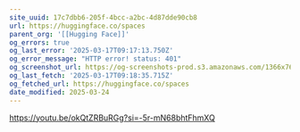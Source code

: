 ```yaml
---
site_uuid: 17c7dbb6-205f-4bcc-a2bc-4d87dde90cb8
url: https://huggingface.co/spaces
parent_org: '[[Hugging Face]]'
og_errors: true
og_last_error: '2025-03-17T09:17:13.750Z'
og_error_message: "HTTP error! status: 401"
og_screenshot_url: https://og-screenshots-prod.s3.amazonaws.com/1366x768/80/false/009faf582a31ba7adf1f4c826c44f3014cc98fd9b70b5325299d55a84408d0bf.jpeg
og_last_fetch: '2025-03-17T09:18:35.715Z'
og_fetched_url: https://huggingface.co/spaces
date_modified: 2025-03-24
---
```





https://youtu.be/okQtZRBuRGg?si=-5r-mN68bhtFhmXQ
